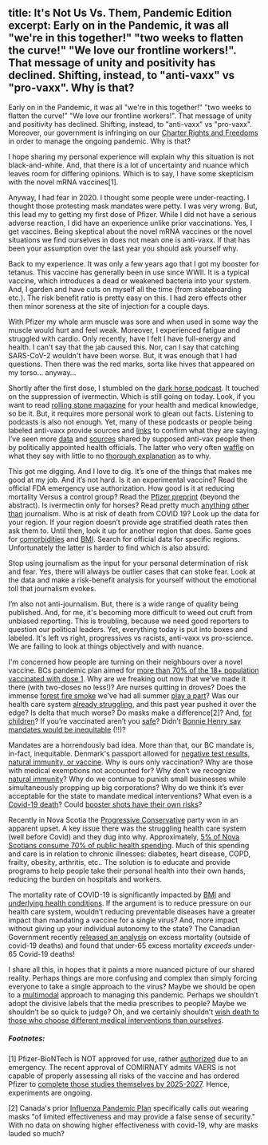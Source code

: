 title: It's Not Us Vs. Them, Pandemic Edition
excerpt: Early on in the Pandemic, it was all "we're in this together!" "two weeks to flatten the curve!" "We love our frontline workers!". That  message of unity and positivity has declined. Shifting, instead, to "anti-vaxx" vs "pro-vaxx". Why is that?
---

Early on in the Pandemic, it was all "we're in this together!" "two weeks to flatten the curve!" "We love our frontline workers!". That  message of unity and positivity has declined. Shifting, instead, to "anti-vaxx" vs "pro-vaxx". Moreover, our government is infringing on our [Charter Rights and Freedoms](https://www.jccf.ca/wp-content/uploads/2021/08/Justice-Centre-Understanding-your-rights-and-freedoms.pdf) in order to manage the ongoing pandemic. Why is that?

I hope sharing my personal experience will explain why this situation is not black-and-white. And, that there is a lot of uncertainty and nuance which leaves room for differing opinions.  Which is to say, I have some skepticism with the novel mRNA vaccines[1]. 

Anyway, I had fear in 2020. I thought some people were under-reacting. I thought those protesting mask mandates were petty. I was  very wrong. But, this lead my to getting my first dose of Pfizer. While I did not have a serious adverse reaction, I did have an experience unlike prior vaccinations. Yes, I get vaccines. Being skeptical about the novel mRNA vaccines or the novel situations we find  ourselves in does not mean one is anti-vaxx. If that has been your  assumption over the last year you should ask yourself why.

Back to my experience. It was only a few years ago that I got my booster for tetanus. This vaccine has generally been in use since WWII. It is a typical vaccine, which introduces a dead or weakened  bacteria into your system. And, I garden and have cuts on myself all the time (from skateboarding etc.). The risk benefit ratio is pretty easy on this. I had zero effects other then minor soreness at the site of injection for a couple days. 

With Pfizer my whole arm muscle was sore and when used in some way the muscle would hurt and feel weak. Moreover, I experienced fatigue and struggled with cardio. Only recently, have I felt I have full-energy and health. I can't say that the jab caused this. Nor, can I say that catching SARS-CoV-2 wouldn't have been worse. But, it was enough that I had questions. Then there was the red marks, sorta like hives that appeared on my torso… anyway…

Shortly after the first dose, I stumbled on the [dark horse podcast](https://podcasts.apple.com/us/podcast/80-what-covid-reveals-about-our-leaders-bret-weinstein/id1471581521?i=1000521865103). It touched on the suppression of ivermectin. Which is still going on today. Look, if you want to read [rolling stone magazine](https://www.rollingstone.com/politics/politics-news/fda-horse-dewormer-covid-fox-news-1215168/) for your health and medical knowledge, so be it. But, it requires more personal work to glean out facts. Listening to podcasts is also not enough. Yet, many of these podcasts or people being labeled anti-vaxx provide sources and [links](https://ivmmeta.com/) to confirm what they are saying. I’ve seen more [data](https://pubmed.ncbi.nlm.nih.gov/34377451/) and [sources](https://pubmed.ncbi.nlm.nih.gov/33418230/) shared by supposed anti-vax people then by politically appointed health officials. The latter who very often [waffle](https://www.msn.com/en-us/news/us/fauci-said-masks-not-really-effective-in-keeping-out-virus-email-reveals/ar-AAKCZ0c) on what they say with little to no [thorough explanation](https://www.businessinsider.com/who-no-transmission-coronavirus-tweet-was-to-appease-china-guardian-2020-4?op=1) as to why. 

This got me digging. And I love to dig.  It’s one of the things that makes me good at my job. And it’s not hard. Is it an experimental vaccine? Read the official FDA emergency use authorization. How good is it at reducing mortality Versus a control group? Read the [Pfizer preprint](https://www.medrxiv.org/content/10.1101/2021.07.28.21261159v1.full-text) (beyond the abstract). Is ivermectin only for horses? Read pretty much [anything](https://en.wikipedia.org/wiki/Ivermectin) [other](https://apps.who.int/iris/handle/10665/325771) [than](https://www.ncbi.nlm.nih.gov/pmc/articles/PMC7709596/) journalism. Who is at risk of death from COVID 19? Look up the data for your region. If your region doesn’t provide age stratified death rates then ask them to. Until then, look it up for another region that does. Same goes for [comorbidities](https://www.bloomberg.com/news/articles/2020-03-18/99-of-those-who-died-from-virus-had-other-illness-italy-says) and [BMI](https://www.cdc.gov/mmwr/volumes/70/wr/mm7010e4.htm). Search for official data for specific regions. Unfortunately the latter is harder to find which is also absurd. 

Stop using journalism as the input for your personal determination of  risk and fear. Yes, there will always be outlier cases that can stoke  fear. Look at the data and make a risk-benefit analysis for yourself without the emotional toll that journalism evokes. 

I’m also not anti-journalism. But,  there is a wide range of quality being published. And, for me, it's becoming more difficult to weed out cruft from unbiased reporting. This is troubling, because we need good reporters to question our political leaders. Yet, everything today is put into boxes and labeled. It's left vs right, progressives vs racists, anti-vaxx vs pro-science. We are failing to look  at things objectively and with nuance.

I'm concerned how people are turning on their neighbours over a novel vaccine. BCs pandemic plan aimed for [more than 70% of the 18+ population vaccinated with dose 1](https://www2.gov.bc.ca/gov/content/covid-19/info/restart). Why are we freaking out now that we’ve made it there (with two-doses no less!)? Are nurses quitting in droves? Does the immense [forest fire smoke](https://news.harvard.edu/gazette/story/2021/08/wildfire-smoke-linked-to-increase-in-covid-19-cases-and-deaths/) we’ve had all summer [play a part](https://www.cdc.gov/disasters/covid-19/wildfire_smoke_covid-19.html)? Was our health care system [already struggling](https://ccforum.biomedcentral.com/articles/10.1186/s13054-015-0852-6), and this past year pushed it over the edge? Is delta that much worse? Do masks make a difference[2]? And, [for children](https://nymag.com/intelligencer/2021/08/the-science-of-masking-kids-at-school-remains-uncertain.html)? If you’re vaccinated aren’t you [safe](https://thehill.com/policy/transportation/569185-cruise-passenger-dies-of-covid-19-amid-outbreak-on-ship)? Didn’t [Bonnie Henry say mandates would be inequitable](https://www.youtube.com/watch?v=y7C-59XFUFU) (!!)? 

Mandates are a horrendously bad idea. More than that, our BC mandate is, in-fact, inequitable. Denmark's passport allowed for [negative test results, natural immunity, or vaccine](https://www.theguardian.com/world/2021/aug/27/denmark-to-lift-all-remaining-covid-restrictions-on-10-september). Why  is ours only vaccination? Why are those with medical exemptions not accounted for? Why don’t we recognize [natural immunity](https://www.sciencemag.org/news/2021/08/having-sars-cov-2-once-confers-much-greater-immunity-vaccine-no-infection-parties)? Why do we continue to punish small businesses while simultaneously propping up big corporations? Why do we think it’s ever acceptable for the state to mandate medical interventions? What even is a [Covid-19 death](https://archive.ph/2020.06.30-144032/https://twitter.com/TOPublicHealth/status/1275888390060285967?s=20)? Could [booster shots have their own risks](https://www.ncbi.nlm.nih.gov/pmc/articles/PMC4387051/)?

Recently in Nova Scotia the [Progressive Conservative](https://www.pcpartyns.ca/solutions) party won in an apparent upset. A key issue there was the struggling health care system (well before Covid) and they dug into why. Approximately, [5% of Nova Scotians consume 70% of public health spending](https://d3n8a8pro7vhmx.cloudfront.net/nspcparty/pages/1945/attachments/original/1627484020/Primary_Health_Plan_%281%29.pdf?1627484020). Much of this spending and 
care is in relation to chronic illnesses: diabetes, heart disease, COPD, frailty, obesity, arthritis, etc.. The solution is to educate and provide programs to help people take their personal health into their own hands, reducing the burden on hospitals and workers.

The mortality rate of COVID-19 is significantly impacted by [BMI](https://www.jpost.com/health-science/can-what-you-eat-save-you-from-covid-19-analysis-677426) and [underlying health conditions](https://www.ons.gov.uk/peoplepopulationandcommunity/birthsdeathsandmarriages/deaths/bulletins/deathsinvolvingcovid19englandandwales/deathsoccurringinapril2020#pre-existing-conditions-of-people-who-died-with-covid-19). If the argument is  to reduce pressure on our health care system, wouldn’t  reducing preventable diseases have a greater impact than mandating a vaccine for a single virus? And, more impact without giving up your individual autonomy to the state? The Canadian Government recently [released an analysis](https://www150.statcan.gc.ca/n1/daily-quotidien/210712/dq210712b-eng.htm) on excess mortality (outside of covid-19 deaths) and found that under-65 excess mortality *exceeds* under-65 Covid-19 deaths!

I share all this, in hopes that it paints a more nuanced picture of our shared reality. Perhaps things are more confusing and complex than simply forcing everyone to take a single approach to the virus? Maybe we should be open to a [multimodal](https://www.forbes.com/sites/williamhaseltine/2021/08/11/israels-recent-surge-confirms-we-need-a-multimodal-strategy-to-fight-covid-19/?sh=20fa59c45b6e) approach to managing this pandemic. Perhaps we shouldn’t adopt the divisive labels that the media prescribes to people? Maybe we shouldn’t be so quick to judge? Oh, and we certainly shouldn’t [wish death to those who choose different medical interventions than ourselves](https://storage.googleapis.com/staydecent/blog/Screenshot%202021-08-29%20094059.jpg). 


##### Footnotes:

[1] Pfizer-BioNTech is NOT approved for use, rather [authorized](https://www.fda.gov/media/144412/download) due to an emergency. The recent approval of COMIRNATY admits VAERS is not capable of properly assessing all risks of the vaccine and has ordered Pfizer to [complete those studies themselves by 2025-2027](https://www.fda.gov/media/151710/download). Hence, experiments are ongoing.

[2] Canada's prior [Influenza Pandemic Plan](https://thecanadianencyclopedia.ca/en/article/canadas-pandemic-influenza-plan) specifically calls out wearing masks "of
limited effectiveness and may provide a false sense of security." With no data
on showing higher effectiveness with covid-19, why are masks lauded so much?

